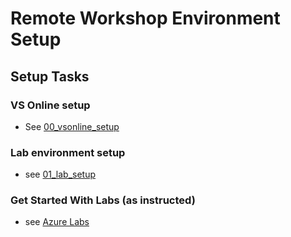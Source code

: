 # Remote Workshop Environment Setup

## Setup Tasks

### VS Online setup

* See [00_vsonline_setup](labs/00_setup/00_vsonline_setup.md)

### Lab environment setup

* see [01_lab_setup](labs/00_setup/01_lab_setup.md)


### Get Started With Labs (as instructed)

* see [Azure Labs](https://github.com/surenmcode/AzL200.git)
